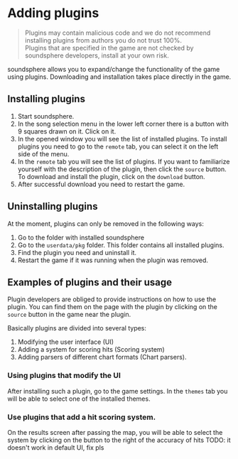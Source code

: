 # Adding plugins
> Plugins may contain malicious code and we do not recommend installing plugins from authors you do not trust 100%.  
> Plugins that are specified in the game are not checked by soundsphere developers, install at your own risk.

soundsphere allows you to expand/change the functionality of the game using plugins. Downloading and installation takes place directly in the game.

## Installing plugins
1. Start soundsphere.
2. In the song selection menu in the lower left corner there is a button with 9 squares drawn on it. Click on it.
3. In the opened window you will see the list of installed plugins. To install plugins you need to go to the `remote` tab, you can select it on the left side of the menu.
4. In the `remote` tab you will see the list of plugins. If you want to familiarize yourself with the description of the plugin, then click the `source` button.   
To download and install the plugin, click on the `download` button.
5. After successful download you need to restart the game.

## Uninstalling plugins 
At the moment, plugins can only be removed in the following ways:
1. Go to the folder with installed soundsphere 
2. Go to the `userdata/pkg` folder. This folder contains all installed plugins.
3. Find the plugin you need and uninstall it.
4. Restart the game if it was running when the plugin was removed.

## Examples of plugins and their usage
Plugin developers are obliged to provide instructions on how to use the plugin. You can find them on the page with the plugin by clicking on the `source` button in the game near the plugin.  

Basically plugins are divided into several types:
1. Modifying the user interface (UI)
2. Adding a system for scoring hits (Scoring system)
3. Adding parsers of different chart formats (Chart parsers).

### Using plugins that modify the UI
After installing such a plugin, go to the game settings. In the `themes` tab you will be able to select one of the installed themes.

### Use plugins that add a hit scoring system. 
On the results screen after passing the map, you will be able to select the system by clicking on the button to the right of the accuracy of hits
TODO: it doesn't work in default UI, fix pls
